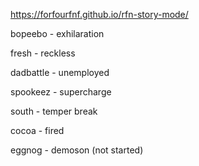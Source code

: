 https://forfourfnf.github.io/rfn-story-mode/

bopeebo - exhilaration

fresh - reckless

dadbattle - unemployed

spookeez - supercharge

south - temper break

cocoa - fired

eggnog - demoson (not started)
